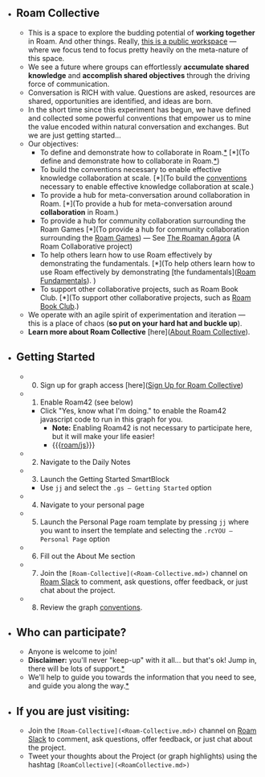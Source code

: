 - ## Roam Collective
    - This is a space to explore the budding potential of **working together** in Roam. And other things. Really, [this is a public workspace](((W9hbYSnOo))) — where we focus tend to focus pretty heavily on the meta-nature of this space.
    - We see a future where groups can effortlessly __accumulate shared knowledge__ and __accomplish shared objectives__ through the driving force of communication.
    - Conversation is RICH with value. Questions are asked, resources are shared, opportunities are identified, and ideas are born. 
    - In the short time since this experiment has begun, we have defined and collected some powerful conventions that empower us to mine the value encoded within natural conversation and exchanges. But we are just getting started...
    - Our objectives:
        - To define and demonstrate how to collaborate in Roam.[*](((-VfLPtkvE))) [*](To define and demonstrate how to collaborate in Roam.[*](((-VfLPtkvE))))
        - To build the conventions necessary to enable effective knowledge collaboration at scale. [*](To build the [conventions](<conventions.md>) necessary to enable effective knowledge collaboration at scale.)
        - To provide a hub for meta-conversation around collaboration in Roam. [*](To provide a hub for meta-conversation around **collaboration** in Roam.)
        - To provide a hub for community collaboration surrounding the Roam Games [*](To provide a hub for community collaboration surrounding the [Roam Games](<Roam Games.md>)) — See [The Roaman Agora](https://roamresearch.com/#/app/The-Roaman-Agora/page/wujSyfjAu) (A Roam Collaborative project)
        - To help others learn how to use Roam effectively by demonstrating the fundamentals.  [*](To help others learn how to use Roam effectively by demonstrating [the fundamentals]([Roam Fundamentals](<Roam Fundamentals.md>)). )
        - To support other collaborative projects, such as Roam Book Club. [*](To support other collaborative projects, such as [Roam Book Club](<Roam Book Club.md>).)
    - We operate with an agile spirit of experimentation and iteration — this is a place of chaos (**so put on your hard hat and buckle up**).
    - __Learn more about Roam Collective__ [here]([About Roam Collective](<About Roam Collective.md>)).
- ## Getting Started
    - 0. Sign up for graph access [here]([Sign Up for Roam Collective](<Sign Up for Roam Collective.md>))
    - 1. Enable Roam42 (see below)
        - Click "Yes, know what I'm doing." to enable the Roam42 javascript code to run in this graph for you.
            - **Note:** Enabling Roam42 is not necessary to participate here, but it will make your life easier!
            - {{{[roam/js](<roam/js.md>)}}}
    - 2. Navigate to the Daily Notes
    - 3. Launch the Getting Started SmartBlock 
        - Use `jj` and select the `.gs — Getting Started` option
    - 4. Navigate to your personal page
    - 5. Launch the Personal Page roam template by pressing `jj` where you want to insert the template and selecting the `.rcYOU — Personal Page` option
    - 6. Fill out the About Me section
    - 7. Join the `[Roam-Collective](<Roam-Collective.md>)` channel on [Roam Slack](<Roam Slack.md>) to comment, ask questions, offer feedback, or just chat about the project.
    - 8. Review the graph [conventions]([Conventions](<Conventions.md>)). 
- ## Who can participate?
    - Anyone is welcome to join! 
    - **Disclaimer:** you'll never "keep-up" with it all... but that's ok! Jump in, there will be lots of support.[*](((dpzn66HxS)))
    - We'll help to guide you towards the information that you need to see, and guide you along the way.[*](((DgHTbFGJw)))
- ## If you are just visiting:
    - Join the `[Roam-Collective](<Roam-Collective.md>)` channel on [Roam Slack](<Roam Slack.md>) to comment, ask questions, offer feedback, or just chat about the project.
    - Tweet your thoughts about the Project (or graph highlights) using the hashtag `[RoamCollective](<RoamCollective.md>)`

